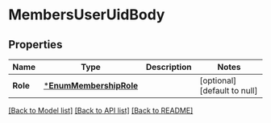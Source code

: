 # MembersUserUidBody

## Properties
Name | Type | Description | Notes
------------ | ------------- | ------------- | -------------
**Role** | [***EnumMembershipRole**](EnumMembershipRole.md) |  | [optional] [default to null]

[[Back to Model list]](../README.md#documentation-for-models) [[Back to API list]](../README.md#documentation-for-api-endpoints) [[Back to README]](../README.md)

